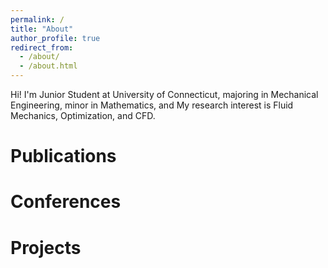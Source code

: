 ```yaml
---
permalink: /
title: "About"
author_profile: true
redirect_from: 
  - /about/
  - /about.html
---
```


Hi! I'm Junior Student at University of Connecticut, majoring in Mechanical Engineering, minor in Mathematics, and My research interest is Fluid Mechanics, Optimization, and CFD.


Publications
======



Conferences
======



Projects
======
